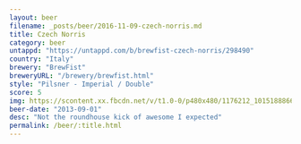 ```yaml
---
layout: beer
filename: _posts/beer/2016-11-09-czech-norris.md
title: Czech Norris
category: beer
untappd: "https://untappd.com/b/brewfist-czech-norris/298490"
country: "Italy"
brewery: "BrewFist"
breweryURL: "/brewery/brewfist.html"
style: "Pilsner - Imperial / Double"
score: 5
img: https://scontent.xx.fbcdn.net/v/t1.0-0/p480x480/1176212_10151888667313745_1242801185_n.jpg?_nc_cat=100&_nc_ht=scontent.xx&oh=0a5112a61104e0a2bdc8ac746b1cdfab&oe=5D755B6A
beer-date: "2013-09-01"
desc: "Not the roundhouse kick of awesome I expected"
permalink: /beer/:title.html
---
```

